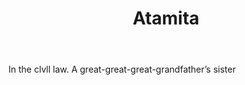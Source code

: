 ---
title: Atamita
permalink: "/definitions/atamita.html"
body: In the clvll law. A great-great-great-grandfather’s sister
published_at: '2018-07-07'
layout: post
---